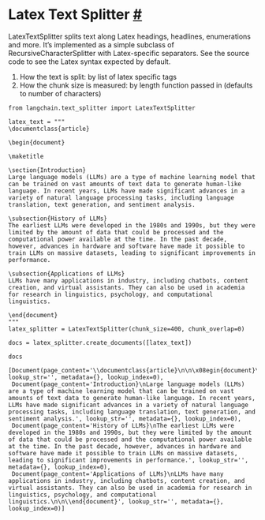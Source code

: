 


 Latex Text Splitter
 [#](#latex-text-splitter "Permalink to this headline")
=============================================================================



 LatexTextSplitter splits text along Latex headings, headlines, enumerations and more. It’s implemented as a simple subclass of RecursiveCharacterSplitter with Latex-specific separators. See the source code to see the Latex syntax expected by default.
 


1. How the text is split: by list of latex specific tags
2. How the chunk size is measured: by length function passed in (defaults to number of characters)







```
from langchain.text_splitter import LatexTextSplitter

```










```
latex_text = """
\documentclass{article}

\begin{document}

\maketitle

\section{Introduction}
Large language models (LLMs) are a type of machine learning model that can be trained on vast amounts of text data to generate human-like language. In recent years, LLMs have made significant advances in a variety of natural language processing tasks, including language translation, text generation, and sentiment analysis.

\subsection{History of LLMs}
The earliest LLMs were developed in the 1980s and 1990s, but they were limited by the amount of data that could be processed and the computational power available at the time. In the past decade, however, advances in hardware and software have made it possible to train LLMs on massive datasets, leading to significant improvements in performance.

\subsection{Applications of LLMs}
LLMs have many applications in industry, including chatbots, content creation, and virtual assistants. They can also be used in academia for research in linguistics, psychology, and computational linguistics.

\end{document}
"""
latex_splitter = LatexTextSplitter(chunk_size=400, chunk_overlap=0)

```










```
docs = latex_splitter.create_documents([latex_text])

```










```
docs

```








```
[Document(page_content='\\documentclass{article}\n\n\x08egin{document}\n\n\\maketitle', lookup_str='', metadata={}, lookup_index=0),
 Document(page_content='Introduction}\nLarge language models (LLMs) are a type of machine learning model that can be trained on vast amounts of text data to generate human-like language. In recent years, LLMs have made significant advances in a variety of natural language processing tasks, including language translation, text generation, and sentiment analysis.', lookup_str='', metadata={}, lookup_index=0),
 Document(page_content='History of LLMs}\nThe earliest LLMs were developed in the 1980s and 1990s, but they were limited by the amount of data that could be processed and the computational power available at the time. In the past decade, however, advances in hardware and software have made it possible to train LLMs on massive datasets, leading to significant improvements in performance.', lookup_str='', metadata={}, lookup_index=0),
 Document(page_content='Applications of LLMs}\nLLMs have many applications in industry, including chatbots, content creation, and virtual assistants. They can also be used in academia for research in linguistics, psychology, and computational linguistics.\n\n\\end{document}', lookup_str='', metadata={}, lookup_index=0)]

```







